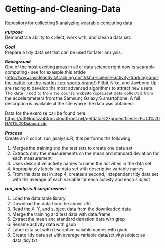 # Getting-and-Cleaning-Data
Repository for collecting &amp; analyzing wearable computing data

***Purpose***\
Demonstrate ability to collect, work with, and clean a data set.

***Goal***\
Prepare a tidy data set that can be used for later analysis.

***Background***\
One of the most exciting areas in all of data science right now is wearable computing - see for example this article (http://www.insideactivitytracking.com/data-science-activity-tracking-and-the-battle-for-the-worlds-top-sports-brand/) 
Fitbit, Nike, and Jawbone Up are racing to develop the most advanced algorithms to attract new users. The data linked to from the course website represent data collected from the accelerometers from the Samsung Galaxy S smartphone. A full description is available at the site where the data was obtained:

Data for the exercise can be found here: https://d396qusza40orc.cloudfront.net/getdata%2Fprojectfiles%2FUCI%20HAR%20Dataset.zip

***Process***\
Create an R script, run_analysis.R, that performs the following:
1. Merges the training and the test sets to create one data set
2. Extracts only the measurements on the mean and standard deviation for each measurement
3. Uses descriptive activity names to name the activities in the data set
4. Appropriately labels the data set with descriptive variable names
5. From the data set in step 4, creates a second, independent tidy data set with the average of each variable for each activity and    each subject

***run_analysis.R script review:***
1. Load the data.table library
2. Download the data from the above URL
3. Read the X, Y, and subject data from the downloaded data
4. Merge the training and test data with data.frame
5. Extract the mean and standard deviation data with grep
6. Rename activity data with gsub
7. Label data set with descriptive variable names with gsub
8. Create tidy data set with average variable data/activity/subject as data_tidy.txt

